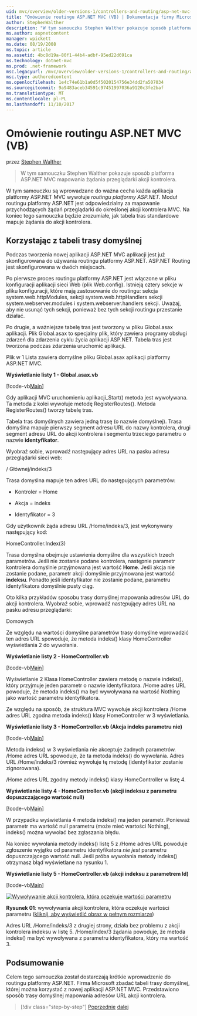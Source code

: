 ```yaml
---
uid: mvc/overview/older-versions-1/controllers-and-routing/asp-net-mvc-routing-overview-vb
title: "Omówienie routingu ASP.NET MVC (VB) | Dokumentacja firmy Microsoft"
author: StephenWalther
description: "W tym samouczku Stephen Walther pokazuje sposób platforma ASP.NET MVC mapowania żądania przeglądarki akcji kontrolera."
ms.author: aspnetcontent
manager: wpickett
ms.date: 08/19/2008
ms.topic: article
ms.assetid: 4bc8d19a-80f1-44b4-adbf-95ed22d691ca
ms.technology: dotnet-mvc
ms.prod: .net-framework
msc.legacyurl: /mvc/overview/older-versions-1/controllers-and-routing/asp-net-mvc-routing-overview-vb
msc.type: authoredcontent
ms.openlocfilehash: 1e4c74e61b1a0d5f5020154756e34dd2fa507034
ms.sourcegitcommit: 9a9483aceb34591c97451997036a9120c3fe2baf
ms.translationtype: MT
ms.contentlocale: pl-PL
ms.lasthandoff: 11/10/2017
---
```

<a name="aspnet-mvc-routing-overview-vb"></a>Omówienie routingu ASP.NET MVC (VB)
====================
przez [Stephen Walther](https://github.com/StephenWalther)

> W tym samouczku Stephen Walther pokazuje sposób platforma ASP.NET MVC mapowania żądania przeglądarki akcji kontrolera.


W tym samouczku są wprowadzane do ważna cecha każda aplikacja platformy ASP.NET MVC wywołuje *routingu platformy ASP.NET*. Moduł routingu platformy ASP.NET jest odpowiedzialny za mapowanie przychodzących żądań przeglądarki do określonej akcji kontrolera MVC. Na koniec tego samouczka będzie zrozumiałe, jak tabela tras standardowe mapuje żądania do akcji kontrolera.

## <a name="using-the-default-route-table"></a>Korzystając z tabeli trasy domyślnej

Podczas tworzenia nowej aplikacji ASP.NET MVC aplikacji jest już skonfigurowana do używania routingu platformy ASP.NET. ASP.NET Routing jest skonfigurowana w dwóch miejscach.

Po pierwsze proces routingu platformy ASP.NET jest włączone w pliku konfiguracji aplikacji sieci Web (plik Web.config). Istnieją cztery sekcje w pliku konfiguracji, które mają zastosowanie do routingu: sekcja system.web.httpModules, sekcji system.web.httpHandlers sekcji system.webserver.modules i system.webserver.handlers sekcji. Uważaj, aby nie usunąć tych sekcji, ponieważ bez tych sekcji routingu przestanie działać.

Po drugie, a ważniejsze tabelę tras jest tworzony w pliku Global.asax aplikacji. Plik Global.asax to specjalny plik, który zawiera programy obsługi zdarzeń dla zdarzenia cyklu życia aplikacji ASP.NET. Tabela tras jest tworzona podczas zdarzenia uruchomić aplikacji.

Plik w 1 Lista zawiera domyślne pliku Global.asax aplikacji platformy ASP.NET MVC.

**Wyświetlanie listy 1 - Global.asax.vb**

[!code-vb[Main](asp-net-mvc-routing-overview-vb/samples/sample1.vb)]

Gdy aplikacji MVC uruchomieniu aplikacji\_Start() metoda jest wywoływana. Ta metoda z kolei wywołuje metodę RegisterRoutes(). Metoda RegisterRoutes() tworzy tabelę tras.

Tabela tras domyślnych zawiera jedną trasę (o nazwie domyślnej). Trasa domyślna mapuje pierwszy segment adresu URL do nazwy kontrolera, drugi segment adresu URL do akcji kontrolera i segmentu trzeciego parametru o nazwie **identyfikator**.

Wyobraź sobie, wprowadź następujący adres URL na pasku adresu przeglądarki sieci web:

/ Głównej/indeks/3

Trasa domyślna mapuje ten adres URL do następujących parametrów:

- Kontroler = Home

- Akcja = indeks

- Identyfikator = 3

Gdy użytkownik żąda adresu URL /Home/indeks/3, jest wykonywany następujący kod:

HomeController.Index(3)

Trasa domyślna obejmuje ustawienia domyślne dla wszystkich trzech parametrów. Jeśli nie zostanie podane kontrolera, następnie parametr kontrolera domyślnie przyjmowana jest wartość **Home**. Jeśli akcja nie zostanie podane, parametr akcji domyślnie przyjmowana jest wartość **indeksu**. Ponadto jeśli identyfikator nie zostanie podane, parametru identyfikatora domyślnie pusty ciąg.

Oto kilka przykładów sposobu trasy domyślnej mapowania adresów URL do akcji kontrolera. Wyobraź sobie, wprowadź następujący adres URL na pasku adresu przeglądarki:

Domowych

Ze względu na wartości domyślne parametrów trasy domyślne wprowadzić ten adres URL spowoduje, że metoda indeks() klasy HomeController wyświetlania 2 do wywołania.

**Wyświetlanie listy 2 - HomeController.vb**

[!code-vb[Main](asp-net-mvc-routing-overview-vb/samples/sample2.vb)]

Wyświetlanie 2 Klasa HomeController zawiera metodę o nazwie indeks(), który przyjmuje jeden parametr o nazwie identyfikatora. /Home adres URL powoduje, że metoda indeks() ma być wywoływana na wartość Nothing jako wartość parametru identyfikatora.

Ze względu na sposób, że struktura MVC wywołuje akcji kontrolera /Home adres URL zgodna metoda indeks() klasy HomeController w 3 wyświetlania.

**Wyświetlanie listy 3 - HomeController.vb (Akcja indeks parametru nie)**

[!code-vb[Main](asp-net-mvc-routing-overview-vb/samples/sample3.vb)]

Metoda indeks() w 3 wyświetlania nie akceptuje żadnych parametrów. /Home adres URL spowoduje, że ta metoda indeks() do wywołania. Adres URL /Home/indeks/3 również wywołuje tę metodę (identyfikator zostanie zignorowana).

/Home adres URL zgodny metody indeks() klasy HomeController w listę 4.

**Wyświetlanie listy 4 - HomeController.vb (akcji indeksu z parametru dopuszczającego wartość null)**

[!code-vb[Main](asp-net-mvc-routing-overview-vb/samples/sample4.vb)]

W przypadku wyświetlania 4 metoda indeks() ma jeden parametr. Ponieważ parametr ma wartość null parametru (może mieć wartości Nothing), indeks() można wywołać bez zgłaszania błędu.

Na koniec wywołania metody indeks() listę 5 z /Home adres URL powoduje zgłoszenie wyjątku od parametru identyfikatora *nie jest* parametru dopuszczającego wartość null. Jeśli próba wywołania metody indeks() otrzymasz błąd wyświetlane na rysunku 1.

**Wyświetlanie listy 5 - HomeController.vb (akcji indeksu z parametrem Id)**

[!code-vb[Main](asp-net-mvc-routing-overview-vb/samples/sample5.vb)]


[![Wywoływanie akcji kontrolera, która oczekuje wartości parametru](asp-net-mvc-routing-overview-vb/_static/image1.jpg)](asp-net-mvc-routing-overview-vb/_static/image1.png)

**Rysunek 01**: wywoływania akcji kontrolera, która oczekuje wartości parametru ([kliknij, aby wyświetlić obraz w pełnym rozmiarze](asp-net-mvc-routing-overview-vb/_static/image2.png))


Adres URL /Home/indeks/3 z drugiej strony, działa bez problemu z akcji kontrolera indeksu w listę 5. /Home/Index/3 żądania powoduje, że metoda indeks() ma być wywoływana z parametru identyfikatora, który ma wartość 3.

## <a name="summary"></a>Podsumowanie

Celem tego samouczka został dostarczają krótkie wprowadzenie do routingu platformy ASP.NET. Firma Microsoft zbadać tabeli trasy domyślnej, której można korzystać z nowej aplikacji ASP.NET MVC. Przedstawiono sposób trasy domyślnej mapowania adresów URL akcji kontrolera.

>[!div class="step-by-step"]
[Poprzednie](creating-an-action-cs.md)
[dalej](understanding-action-filters-vb.md)
